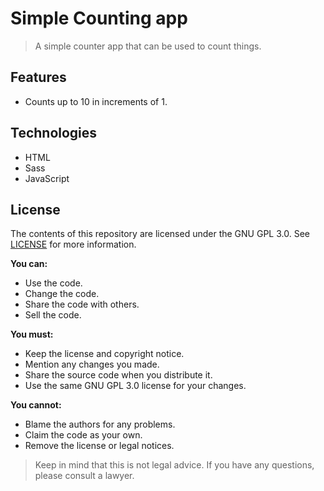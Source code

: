 # Simple Counting app

> A simple counter app that can be used to count things.

## Features

- Counts up to 10 in increments of 1.

## Technologies

- HTML
- Sass
- JavaScript

## License

The contents of this repository are licensed under the GNU GPL 3.0. See [LICENSE](LICENSE) for more information.

**You can:**

- Use the code.
- Change the code.
- Share the code with others.
- Sell the code.

**You must:**

- Keep the license and copyright notice.
- Mention any changes you made.
- Share the source code when you distribute it.
- Use the same GNU GPL 3.0 license for your changes.

**You cannot:**

- Blame the authors for any problems.
- Claim the code as your own.
- Remove the license or legal notices.

> Keep in mind that this is not legal advice. If you have any questions, please consult a lawyer.
